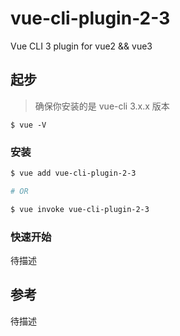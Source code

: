 
# vue-cli-plugin-2-3 

Vue CLI 3 plugin for vue2 && vue3

## 起步

> 确保你安装的是 vue-cli 3.x.x 版本
```
$ vue -V
```

### 安装
``` bash
$ vue add vue-cli-plugin-2-3  

# OR 

$ vue invoke vue-cli-plugin-2-3 
```


### 快速开始
待描述


## 参考
待描述

